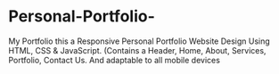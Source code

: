 # Personal-Portfolio-

My Portfolio
this a Responsive Personal Portfolio Website Design Using HTML, CSS & JavaScript.
(Contains a Header, Home, About, Services, Portfolio, Contact Us. And adaptable to all mobile devices
